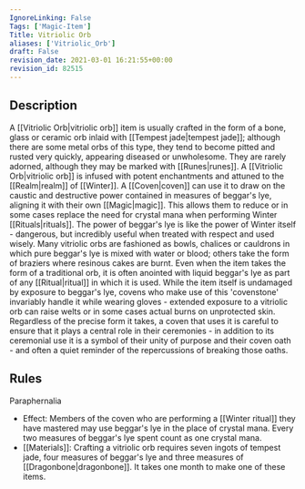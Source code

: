 ```yaml
---
IgnoreLinking: False
Tags: ['Magic-Item']
Title: Vitriolic Orb
aliases: ['Vitriolic_Orb']
draft: False
revision_date: 2021-03-01 16:21:55+00:00
revision_id: 82515
---
```


## Description
A [[Vitriolic Orb|vitriolic orb]] item is usually crafted in the form of a bone, glass or ceramic orb inlaid with [[Tempest jade|tempest jade]]; although there are some metal orbs of this type, they tend to become pitted and rusted very quickly, appearing diseased or unwholesome. They are rarely adorned, although they may be marked with [[Runes|runes]]. A [[Vitriolic Orb|vitriolic orb]] is infused with potent enchantments and attuned to the [[Realm|realm]] of [[Winter]]. A [[Coven|coven]] can use it to draw on the caustic and destructive power contained in measures of beggar's lye, aligning it with their own [[Magic|magic]]. This allows them to reduce or in some cases replace the need for crystal mana when performing Winter [[Rituals|rituals]].
The power of beggar's lye is like the power of Winter itself - dangerous, but incredibly useful when treated with respect and used wisely. Many vitriolic orbs are fashioned as bowls, chalices or cauldrons in which pure beggar's lye is mixed with water or blood; others take the form of braziers where resinous cakes are burnt. Even when the item takes the form of a traditional orb, it is often anointed with liquid beggar's lye as part of any [[Ritual|ritual]] in which it is used. While the item itself is undamaged by exposure to beggar's lye, covens who make use of this 'covenstone' invariably handle it while wearing gloves - extended exposure to a vitriolic orb can raise welts or in some cases actual burns on unprotected skin.  Regardless of the precise form it takes, a coven that uses it is careful to ensure that it plays a central role in their ceremonies - in addition to its ceremonial use it is a symbol of their unity of purpose and their coven oath - and often a quiet reminder of the repercussions of breaking those oaths.
## Rules
Paraphernalia
* Effect: Members of the coven who are performing a [[Winter ritual]] they have mastered may use beggar's lye in the place of crystal mana. Every two measures of beggar's lye spent count as one crystal mana.
* [[Materials]]: Crafting a vitriolic orb requires seven ingots of tempest jade, four measures of beggar's lye and three measures of [[Dragonbone|dragonbone]]. It takes one month to make one of these items.